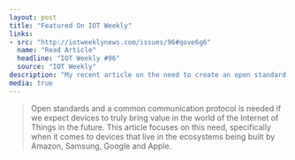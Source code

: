 ```yaml
---
layout: post
title: "Featured On IOT Weekly"
links:
- src: "http://iotweeklynews.com/issues/96#qove6g6"
  name: "Read Article"
  headline: "IOT Weekly #96"
  source: "IOT Weekly"
description: "My recent article on the need to create an open standard for IOT devices, Where The Internet of Things Runs Aground, was in issue 96 of IOT Weekly."
media: true
---
```


> Open standards and a common communication protocol is needed if we expect devices to truly bring value in the world of the Internet of Things in the future. This article focuses on this need, specifically when it comes to devices that live in the ecosystems being built by Amazon, Samsung, Google and Apple.
